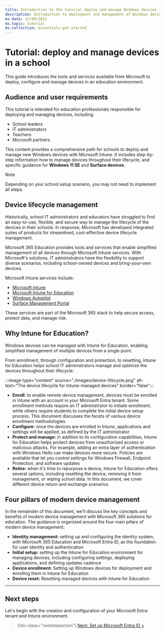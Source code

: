 ```yaml
---
title: Introduction to the tutorial deploy and manage Windows devices in a school
description: Introduction to deployment and management of Windows devices in education environments.
ms.date: 11/09/2023
ms.topic: tutorial
ms.collection: essentials-get-started
---
```


# Tutorial: deploy and manage devices in a school

This guide introduces the tools and services available from Microsoft to deploy, configure and manage devices in an education environment.

## Audience and user requirements

This tutorial is intended for education professionals responsible for deploying and managing devices, including:  

- School leaders
- IT administrators
- Teachers
- Microsoft partners

This content provides a comprehensive path for schools to deploy and manage new Windows devices with Microsoft Intune. It includes step-by-step information how to manage devices throughout their lifecycle, and specific guidance for **Windows 11 SE** and **Surface devices**.

> [!NOTE]
> Depending on your school setup scenario, you may not need to implement all steps.

## Device lifecycle management

Historically, school IT administrators and educators have struggled to find an easy-to-use, flexible, and secure way to manage the lifecycle of the devices in their schools. In response, Microsoft has developed integrated suites of products for streamlined, cost-effective device lifecycle management.

Microsoft 365 Education provides tools and services that enable simplified management of all devices through Microsoft Intune services. With Microsoft's solutions, IT administrators have the flexibility to support diverse scenarios, including school-owned devices and bring-your-own devices.

Microsoft Intune services include:

- [Microsoft Intune][MEM-1]
- [Microsoft Intune for Education][INT-1]
- [Windows Autopilot][MEM-4]
- [Surface Management Portal][MEM-5]

These services are part of the Microsoft 365 stack to help secure access, protect data, and manage risk.

## Why Intune for Education?

Windows devices can be managed with Intune for Education, enabling simplified management of multiple devices from a single point.

From enrollment, through configuration and protection, to resetting, Intune for Education helps school IT administrators manage and optimize the devices throughout their lifecycle:

:::image type="content" source="./images/device-lifecycle.png" alt-text="The device lifecycle for Intune-managed devices" border="false":::

- **Enroll:** to enable remote device management, devices must be enrolled in Intune with an account in your Microsoft Entra tenant. Some enrollment methods require an IT administrator to initiate enrollment, while others require students to complete the initial device setup process. This document discusses the facets of various device enrollment methodologies
- **Configure:** once the devices are enrolled in Intune, applications and settings will be applied, as defined by the IT administrator
- **Protect and manage:** in addition to its configuration capabilities, Intune for Education helps protect devices from unauthorized access or malicious attacks. For example, adding an extra layer of authentication with Windows Hello can make devices more secure. Policies are available that let you control settings for Windows Firewall, Endpoint Protection, and software updates
- **Retire:** when it's time to repurpose a device, Intune for Education offers several options, including resetting the device, removing it from management, or wiping school data. In this document, we cover different device return and exchange scenarios

## Four pillars of modern device management

In the remainder of this document, we'll discuss the key concepts and benefits of modern device management with Microsoft 365 solutions for education. The guidance is organized around the four main pillars of modern device management:

- **Identity management:** setting up and configuring the identity system, with Microsoft 365 Education and Microsoft Entra ID, as the foundation for user identity and authentication
- **Initial setup:** setting up the Intune for Education environment for managing devices, including configuring settings, deploying applications, and defining updates cadence  
- **Device enrollment:** Setting up Windows devices for deployment and enrolling them in Intune for Education
- **Device reset:** Resetting managed devices with Intune for Education

---

## Next steps

Let's begin with the creation and configuration of your Microsoft Entra tenant and Intune environment.

> [!div class="nextstepaction"]
> [Next: Set up Microsoft Entra ID >](set-up-microsoft-entra-id.md)

<!-- Reference links in article -->

[MEM-1]: /mem/intune/fundamentals/what-is-intune
[MEM-2]: /mem/configmgr/core/understand/introduction
[MEM-3]: /mem/configmgr/desktop-analytics/overview
[MEM-4]: /mem/autopilot/windows-autopilot
[MEM-5]: /mem/autopilot/dfci-management

[INT-1]: /intune-education/what-is-intune-for-education
